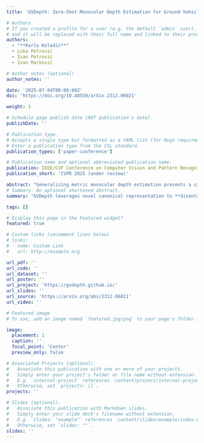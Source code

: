 ```yaml
---
title: 'GVDepth: Zero-Shot Monocular Depth Estimation for Ground Vehicles based on Probabilistic Cue Fusion'

# Authors
# If you created a profile for a user (e.g. the default `admin` user), write the username (folder name) here
# and it will be replaced with their full name and linked to their profile.
authors:
  - "**Karlo Koledić**"
  - Luka Petrović
  - Ivan Petrović
  - Ivan Marković

# Author notes (optional)
author_notes: ''

date: '2025-07-04T00:00:00Z'
doi: 'https://doi.org/10.48550/arXiv.2312.06021'

weight: 1

# Schedule page publish date (NOT publication's date).
publishDate: ''

# Publication type.
# Accepts a single type but formatted as a YAML list (for Hugo requirements).
# Enter a publication type from the CSL standard.
publication_types: ['paper-conference']

# Publication name and optional abbreviated publication name.
publication: IEEE/CVF Conference on Computer Vision and Pattern Recognition 2025 (under review)
publication_short: 'CVPR 2025 (under review)'

abstract: "Generalizing metric monocular depth estimation presents a significant challenge due to its ill-posed nature, while the entanglement between camera parameters and depth amplifies issues further, hindering multi-dataset training and zero-shot accuracy. This challenge is particularly evident in autonomous vehicles and mobile robotics, where data is collected with fixed camera setups, limiting the geometric diversity. Yet, this context also presents an opportunity: the fixed relationship between the camera and the ground plane imposes additional perspective geometry constraints, enabling depth regression via vertical image positions of objects. However, this cue is highly susceptible to overfitting, thus we propose a novel canonical representation that maintains consistency across varied camera setups, effectively disentangling depth from specific parameters and enhancing generalization across datasets. We also propose a novel architecture that adaptively and probabilistically fuses depths estimated via object size and vertical image position cues. A comprehensive evaluation demonstrates the effectiveness of the proposed approach on five autonomous driving datasets, achieving accurate metric depth estimation for varying resolutions, aspect ratios, and camera setups. Notably, we achieve comparable accuracy to existing zero-shot methods, despite training on a single dataset with a single-camera setup."
# Summary. An optional shortened abstract.
summary: "GVDepth leverages novel canonical representation to **disentangle depth from camera parameters**, ensuring consistency across diverse camera setups. Depth is estimated via **probabilistic fusion of intermediate representations** stemming from object size and vertical position cues, achieving accurate and generalizable predictions across multiple datasets and camera configurations. Notably, GVDepth achieves accuracy comparable to SotA zero-shot methods, while **training with a single dataset** collected with a single camera setup."

tags: []

# Display this page in the Featured widget?
featured: true

# Custom links (uncomment lines below)
# links:
# - name: Custom Link
#   url: http://example.org

url_pdf: ''
url_code: ''
url_dataset: ''
url_poster: ''
url_project: 'https://gvdepth.github.io/'
url_slides: ''
url_source: 'https://arxiv.org/abs/2312.06021'
url_video: ''

# Featured image
# To use, add an image named `featured.jpg/png` to your page's folder.

image:
  placement: 1
  caption: ''
  focal_point: 'Center'
  preview_only: false

# Associated Projects (optional).
#   Associate this publication with one or more of your projects.
#   Simply enter your project's folder or file name without extension.
#   E.g. `internal-project` references `content/project/internal-project/index.md`.
#   Otherwise, set `projects: []`.
projects: ''

# Slides (optional).
#   Associate this publication with Markdown slides.
#   Simply enter your slide deck's filename without extension.
#   E.g. `slides: "example"` references `content/slides/example/index.md`.
#   Otherwise, set `slides: ""`.
slides: ''
---
```


